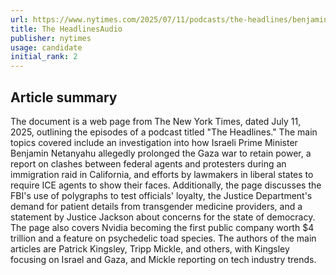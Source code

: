 ```yaml
---
url: https://www.nytimes.com/2025/07/11/podcasts/the-headlines/benjamin-netanyahu-ice-arrests-california.html
title: The HeadlinesAudio
publisher: nytimes
usage: candidate
initial_rank: 2
---
```

## Article summary
The document is a web page from The New York Times, dated July 11, 2025, outlining the episodes of a podcast titled "The Headlines." The main topics covered include an investigation into how Israeli Prime Minister Benjamin Netanyahu allegedly prolonged the Gaza war to retain power, a report on clashes between federal agents and protesters during an immigration raid in California, and efforts by lawmakers in liberal states to require ICE agents to show their faces. Additionally, the page discusses the FBI's use of polygraphs to test officials' loyalty, the Justice Department's demand for patient details from transgender medicine providers, and a statement by Justice Jackson about concerns for the state of democracy. The page also covers Nvidia becoming the first public company worth $4 trillion and a feature on psychedelic toad species. The authors of the main articles are Patrick Kingsley, Tripp Mickle, and others, with Kingsley focusing on Israel and Gaza, and Mickle reporting on tech industry trends.
